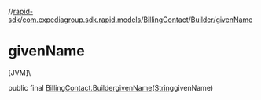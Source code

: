 //[rapid-sdk](../../../../index.md)/[com.expediagroup.sdk.rapid.models](../../index.md)/[BillingContact](../index.md)/[Builder](index.md)/[givenName](given-name.md)

# givenName

[JVM]\

public final [BillingContact.Builder](index.md)[givenName](given-name.md)([String](https://docs.oracle.com/javase/8/docs/api/java/lang/String.html)givenName)
